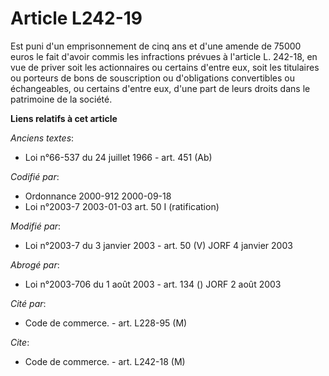 # Article L242-19

Est puni d'un emprisonnement de cinq ans et d'une amende de 75000 euros le fait d'avoir commis les infractions prévues à
l'article L. 242-18, en vue de priver soit les actionnaires ou certains d'entre eux, soit les titulaires ou porteurs de bons
de souscription ou d'obligations convertibles ou échangeables, ou certains d'entre eux, d'une part de leurs droits dans le
patrimoine de la société.

**Liens relatifs à cet article**

_Anciens textes_:

  - Loi n°66-537 du 24 juillet 1966 - art. 451 (Ab)

_Codifié par_:

  - Ordonnance 2000-912 2000-09-18
  - Loi n°2003-7 2003-01-03 art. 50 I (ratification)

_Modifié par_:

  - Loi n°2003-7 du 3 janvier 2003 - art. 50 (V) JORF 4 janvier 2003

_Abrogé par_:

  - Loi n°2003-706 du 1 août 2003 - art. 134 () JORF 2 août 2003

_Cité par_:

  - Code de commerce. - art. L228-95 (M)

_Cite_:

  - Code de commerce. - art. L242-18 (M)
